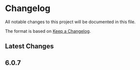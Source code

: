 # Changelog

All notable changes to this project will be documented in this file.

The format is based on [Keep a Changelog](https://keepachangelog.com/en/1.0.0/).

## Latest Changes

## 6.0.7
